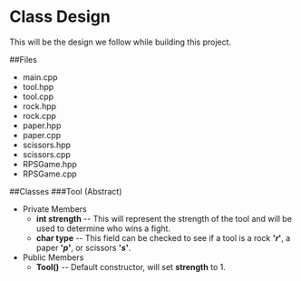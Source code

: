 # Class Design
This will be the design we follow while building this project.

##Files
- main.cpp
- tool.hpp
- tool.cpp
- rock.hpp
- rock.cpp
- paper.hpp
- paper.cpp
- scissors.hpp
- scissors.cpp
- RPSGame.hpp
- RPSGame.cpp

##Classes
###Tool (Abstract)
- Private Members
  - **int strength** -- This will represent the strength of the tool and will be used to determine who wins a fight.
  - **char type** -- This field can be checked to see if a tool is a rock **'_r_'**, a paper **'_p_'**, or scissors **'_s_'**.
- Public Members
  - **Tool()** -- Default constructor, will set **strength** to 1.
